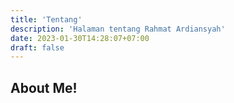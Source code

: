 ```yaml
---
title: 'Tentang'
description: 'Halaman tentang Rahmat Ardiansyah'
date: 2023-01-30T14:28:07+07:00
draft: false
---
```



## About Me!

